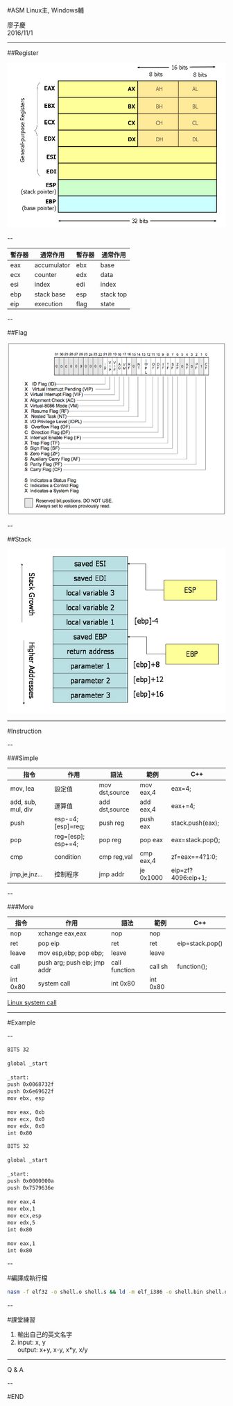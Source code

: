 #ASM
Linux主, Windows輔

廖子慶  
2016/11/1 <!-- .element: align="right" -->

---

##Register

![](../asm/register.png) <!-- .element: width="80%"-->

--

| 暫存器 |  通常作用   | 暫存器 | 通常作用  |
|  ---   |     ---     |  ---   |    ---    |
|  eax   | accumulator |  ebx   |   base    |
|  ecx   |   counter   |  edx   |   data    |
|  esi   |    index    |  edi   |   index   |
|  ebp   | stack base  |  esp   | stack top |
|  eip   |  execution  |  flag  |   state   |

--

##Flag

![](../asm/flag.png)

--

##Stack

![](../asm/stack.png)

---

#Instruction

--

###Simple

|        指令        |        作用        |      語法      |   範例    |        C++         |
|        ---         |        ---         |      ---       |    ---    |        ---         |
|      mov, lea      |       設定值       | mov dst,source | mov eax,4 |       eax=4;       |
| add, sub, mul, div |       運算值       | add dst,source | add eax,4 |      eax+=4;       |
|        push        | esp-=4; [esp]=reg; |    push reg    | push eax  |  stack.push(eax);  |
|        pop         | reg=[esp]; esp+=4; |    pop reg     |  pop eax  |  eax=stack.pop();  |
|        cmp         |     condition      |  cmp reg,val   | cmp eax,4 |   zf=eax==4?1:0;   |
|   jmp,je,jnz...    |      控制程序      |    jmp addr    | je 0x1000 | eip=zf?4096:eip+1; |

--

###More

| 指令 | 作用 | 語法 | 範例 | C++ |
|  --- |  --- |  --- |  --- | --- |
|   nop    |    xchange eax,eax    |      nop      |   nop    ||
|   ret    |        pop eip        |      ret      |   ret    | eip=stack.pop() |
|  leave   | mov esp,ebp; pop ebp; |     leave     |  leave   ||
|   call   |  push arg; push eip; jmp addr  | call function | call sh  |   function();   |
| int 0x80 |      system call      |   int 0x80    | int 0x80 ||

[Linux system call](http://docs.cs.up.ac.za/programming/asm/derick_tut/syscalls.html) <!-- .element: target="blank" -->

---

#Example

--

```x86asm
BITS 32

global _start

_start:
push 0x0068732f
push 0x6e69622f
mov ebx, esp

mov eax, 0xb
mov ecx, 0x0
mov edx, 0x0
int 0x80
```

```x86asm
BITS 32

global _start

_start:
push 0x0000000a
push 0x7579636e

mov eax,4
mov ebx,1
mov ecx,esp
mov edx,5
int 0x80

mov eax,1
int 0x80
```

--

#編譯成執行檔

```sh
nasm -f elf32 -o shell.o shell.s && ld -m elf_i386 -o shell.bin shell.o && ./shell.bin
```

--

#課堂練習

1. 輸出自己的英文名字
1. input: x, y  
output: x+y, x-y, x*y, x/y

---

Q & A

--

#END


